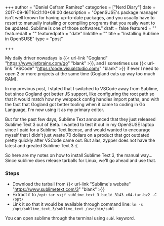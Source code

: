 +++
author = "Daniel Cefram Ramirez"
categories = ["Nerd Diary"]
date = 2017-09-16T16:21:10+08:00
description = "OpenSUSE's package manager isn't well known for having up-to-date packages, and you usually have to resort to manually installing or compiling programs that you really want to be updated. Sublime is one of those softwares."
draft = false
featured = ""
featuredalt = ""
featuredpath = "date"
linktitle = ""
title = "Installing Sublime in OpenSUSE"
type = "post"

+++

My daily driver nowadays is {{< url-link "Gogland" "https://www.jetbrains.com/go" "blank" >}},
and I sometimes use {{< url-link "VSCode" "https://code.visualstudio.com/" "blank" >}} if ever I
need to open 2 or more projects at the same time (Gogland eats up way too much RAM).

In my previous post, I stated that I switched to VSCode away from Sublime, but since Gogland got
better JS support, like configuring the root path so that it would match how my webpack config
handles import paths, and with the fact that Gogland got better tooling when it came to coding in
Go Language, I'm now using it as my primary editor.

But for the past few days, Sublime Text announced that they just released Sublime Text 3 out of Beta.
I wanted to test it out in my OpenSUSE laptop since I paid for a Sublime Text license, and would wanted
to encourage myself that I didn't just waste 70 dollars on a product that got outdated pretty quickly after
VSCode came out. But alas, zypper does not have the latest and greated Sublime Text 3 :(

So here are my notes on how to install Sublime Text 3, the manual way... Since sublime does release
tarballs for Linux, we'll go ahead and use that.

### Steps

- Download the tarball from {{< url-link "Sublime's website" "https://www.sublimetext.com/3" "blank" >}}
- Extract it to `/opt`: `tar vxjf sublime_text_3_build_3143_x64.tar.bz2 -C /opt/`
- Link it so that it would be available through command line: `ln -s /opt/sublime_text_3/sublime_text /usr/bin/subl`

You can open sublime through the terminal using `subl` keyword.
